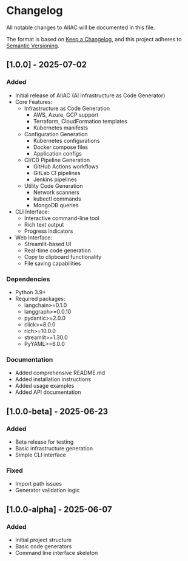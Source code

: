 # Changelog

All notable changes to AIIAC will be documented in this file.

The format is based on [Keep a Changelog](https://keepachangelog.com/en/1.0.0/),
and this project adheres to [Semantic Versioning](https://semver.org/spec/v2.0.0.html).

## [1.0.0] - 2025-07-02

### Added
- Initial release of AIIAC (AI Infrastructure as Code Generator)
- Core Features:
  - Infrastructure as Code Generation
    - AWS, Azure, GCP support
    - Terraform, CloudFormation templates
    - Kubernetes manifests
  - Configuration Generation
    - Kubernetes configurations
    - Docker compose files
    - Application configs
  - CI/CD Pipeline Generation
    - GitHub Actions workflows
    - GitLab CI pipelines
    - Jenkins pipelines
  - Utility Code Generation
    - Network scanners
    - kubectl commands
    - MongoDB queries
- CLI Interface:
  - Interactive command-line tool
  - Rich text output
  - Progress indicators
- Web Interface:
  - Streamlit-based UI
  - Real-time code generation
  - Copy to clipboard functionality
  - File saving capabilities

### Dependencies
- Python 3.9+
- Required packages:
  - langchain>=0.1.0
  - langgraph>=0.0.10
  - pydantic>=2.0.0
  - click>=8.0.0
  - rich>=10.0.0
  - streamlit>=1.30.0
  - PyYAML>=6.0.0

### Documentation
- Added comprehensive README.md
- Added installation instructions
- Added usage examples
- Added API documentation

## [1.0.0-beta] - 2025-06-23

### Added
- Beta release for testing
- Basic infrastructure generation
- Simple CLI interface

### Fixed
- Import path issues
- Generator validation logic

## [1.0.0-alpha] - 2025-06-07

### Added
- Initial project structure
- Basic code generators
- Command line interface skeleton
